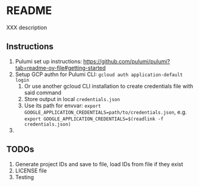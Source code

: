 # README
XXX description

## Instructions
1. Pulumi set up instructions: https://github.com/pulumi/pulumi?tab=readme-ov-file#getting-started
1. Setup GCP authn for Pulumi CLI: `gcloud auth application-default login`
    1. Or use another gcloud CLI installation to create credentials file with said command
    1. Store output in local `credentials.json`
    1. Use its path for envvar: `export GOOGLE_APPLICATION_CREDENTIALS=path/to/credentials.json`, e.g. `export GOOGLE_APPLICATION_CREDENTIALS=$(readlink -f credentials.json)`
1. 

## TODOs
1. Generate project IDs and save to file, load IDs from file if they exist
1. LICENSE file
1. Testing

